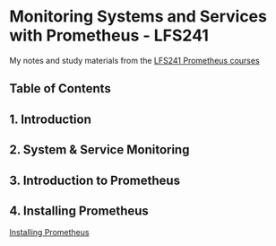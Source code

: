 # Monitoring Systems and Services with Prometheus - LFS241

My notes and study materials from the [LFS241 Prometheus courses](https://trainingportal.linuxfoundation.org/learn/course/monitoring-systems-and-services-with-prometheus-lfs241)


## Table of Contents


## 1. Introduction


## 2. System & Service Monitoring



## 3. Introduction to Prometheus


## 4. Installing Prometheus

[Installing Prometheus](./install-prometheus.ipynb)